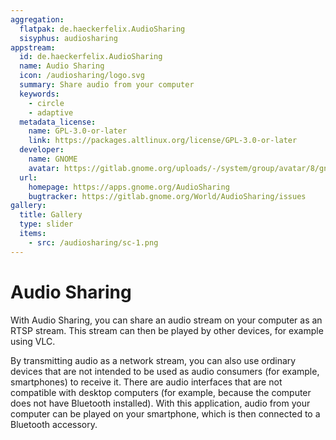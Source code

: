 ```yaml
---
aggregation:
  flatpak: de.haeckerfelix.AudioSharing
  sisyphus: audiosharing
appstream:
  id: de.haeckerfelix.AudioSharing
  name: Audio Sharing
  icon: /audiosharing/logo.svg
  summary: Share audio from your computer
  keywords:
    - circle
    - adaptive
  metadata_license:
    name: GPL-3.0-or-later
    link: https://packages.altlinux.org/license/GPL-3.0-or-later
  developer:
    name: GNOME
    avatar: https://gitlab.gnome.org/uploads/-/system/group/avatar/8/gnomelogo.png?width=48
  url:
    homepage: https://apps.gnome.org/AudioSharing
    bugtracker: https://gitlab.gnome.org/World/AudioSharing/issues
gallery:
  title: Gallery
  type: slider
  items:
    - src: /audiosharing/sc-1.png
---
```


# Audio Sharing

With Audio Sharing, you can share an audio stream on your computer as an RTSP stream. This stream can then be played by other devices, for example using VLC.

By transmitting audio as a network stream, you can also use ordinary devices that are not intended to be used as audio consumers (for example, smartphones) to receive it. There are audio interfaces that are not compatible with desktop computers (for example, because the computer does not have Bluetooth installed). With this application, audio from your computer can be played on your smartphone, which is then connected to a Bluetooth accessory.

<AGWGallery />

<!--@include: @en/apps/.parts/install/content-repo.md-->
<!--@include: @en/apps/.parts/install/content-flatpak.md-->
